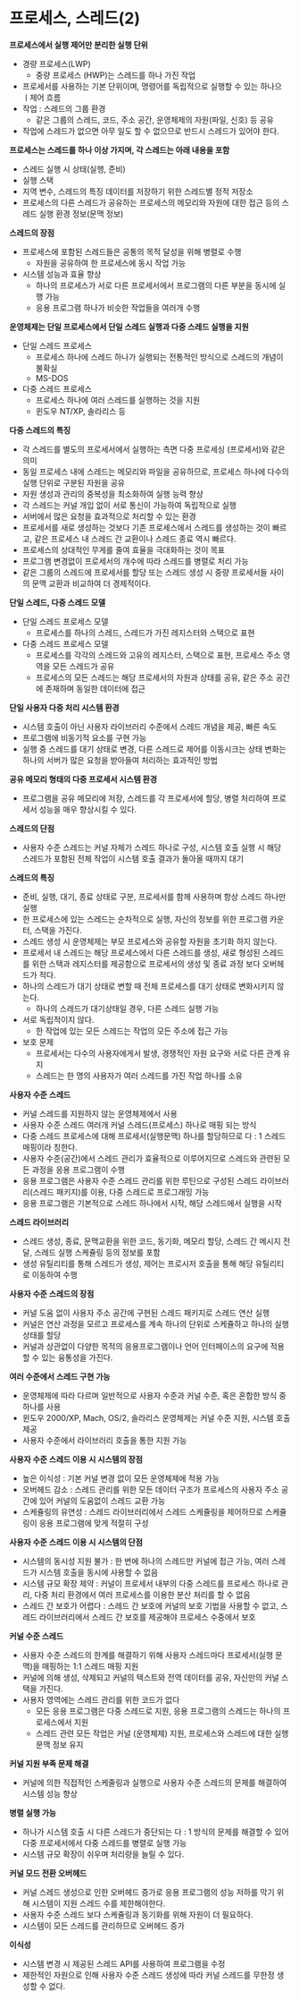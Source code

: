# 프로세스, 스레드(2)

**프로세스에서 실행 제어만 분리한 실행 단위**
- 경량 프로세스(LWP)
  - 중량 프로세스 (HWP)는 스레드를 하나 가진 작업
- 프로세서를 사용하는 기본 단위이며, 명령어를 독립적으로 실행할 수 있는 하나으 ㅣ제어 흐름
- 작업 : 스레드의 그룹 환경
  - 같은 그룹의 스레드, 코드, 주소 공간, 운영체제의 자원(파일, 신호) 등 공유
- 작업에 스레드가 없으면 아무 일도 할 수 없으므로 반드시 스레드가 있어야 한다.


**프로세스는 스레드를 하나 이상 가지며, 각 스레드는 아래 내용을 포함**
- 스레드 실행 시 상태(실행, 준비)
- 실행 스택
- 지역 변수, 스레드의 특징 데이터를 저장하기 위한 스레드별 정적 저장소
- 프로세스의 다른 스레드가 공유하는 프로세스의 메모리와 자원에 대한 접근 등의 스레드 실행 환경 정보(문맥 정보)

**스레드의 장점**
- 프로세스에 포함된 스레드들은 공통의 목적 달성을 위해 병렬로 수행
  - 자원을 공유하여 한 프로세스에 동시 작업 가능
- 시스템 성능과 효율 향상
  - 하나의 프로세스가 서로 다른 프로세서에서 프로그램의 다른 부분을 동시에 실행 가능
  - 응용 프로그램 하나가 비슷한 작업들을 여러개 수행

**운영체제는 단일 프로세스에서 단일 스레드 실행과 다중 스레드 실행을 지원**
- 단일 스레드 프로세스 
  - 프로세스 하나에 스레드 하나가 실행되는 전통적인 방식으로 스레드의 개념이 불확실 
  - MS-DOS
- 다중 스레드 프로세스
  - 프로세스 하나에 여러 스레드를 실행하는 것을 지원
  - 윈도우 NT/XP, 솔라리스 등

**다중 스레드의 특징**
- 각 스레드를 별도의 프로세서에서 실행하는 측면 다중 프로세싱 (프로세서)와 같은 의미
- 동일 프로세스 내에 스레드는 메모리와 파일을 공유하므로, 프로세스 하나에 다수의 실행 단위로 구분된 자원을 공유
- 자원 생성과 관리의 중복성을 최소화하여 실행 능력 향상
- 각 스레드는 커널 개입 없이 서로 통신이 가능하여 독립적으로 실행
- 서버에서 많은 요청을 효과적으로 처리할 수 있는 환경
- 프로세서를 새로 생성하는 것보다 기존 프로세스에서 스레드를 생성하는 것이 빠르고, 같은 프로세스 내 스레드 간 교환이나 스레드 종료 역시 빠르다.
- 프로세스의 상대적인 무게를 줄여 효율을 극대화하는 것이 목표
- 프로그램 변경없이 프로세서의 개수에 따라 스레드를 병렬로 처리 가능
- 같은 그룹의 스레드에 프로세서를 할당 또는 스레드 생성 시 중량 프로세서들 사이의 문맥 교환과 비교하여 더 경제적이다.

**단일 스레드, 다중 스레드 모델**
- 단일 스레드 프로세스 모델
  - 프로세스를 하나의 스레드, 스레드가 가진 레지스터와 스택으로 표현
- 다중 스레드 프로세스 모델
  - 프로세스를 각각의 스레드와 고유의 레지스터, 스택으로 표현, 프로세스 주소 영역을 모든 스레드가 공유
  - 프로세스의 모든 스레드는 해당 프로세서의 자원과 상태를 공유, 같은 주소 공간에 존재하며 동일한 데이터에 접근

**단일 사용자 다중 처리 시스템 환경**
- 시스템 호출이 아닌 사용자 라이브러리 수준에서 스레드 개념을 제공, 빠른 속도
- 프로그램에 비동기적 요소를 구현 가능
- 실행 중 스레드를 대기 상태로 변경, 다른 스레드로 제어를 이동시크는 상태 변화는 하나의 서버가 많은 요청을 받아들여 처리하는 효과적인 방법

**공유 메모리 형태의 다중 프로세서 시스템 환경**
- 프로그램을 공유 메모리에 저장, 스레드를 각 프로세서에 할당, 병렬 처리하여 프로세서 성능을 매우 향상시킬 수 있다.

**스레드의 단점**
- 사용자 수준 스레드는 커널 자체가 스레드 하나로 구성, 시스템 호출 실행 시 해당 스레드가 포함된 전체 작업이 시스템 호출 결과가 돌아올 때까지 대기 

**스레드의 특징**
- 준비, 실행, 대기, 종료 상태로 구분, 프로세서를 함께 사용하며 항상 스레드 하나만 실행
- 한 프로세스에 있는 스레드는 순차적으로 실행, 자신의 정보를 위한 프로그램 카운터, 스택을 가진다.
- 스레드 생성 시 운영체제는 부모 프로세스와 공유할 자원을 초기화 하지 않는다.
- 프로세서 내 스레드는 해당 프로세스에서 다른 스레드를 생성, 새로 형성된 스레드를 위한 스택과 레지스터를 제공함으로 프로세서의 생성 및 종료 과정 보다 오버헤드가 적다.
- 하나의 스레드가 대기 상태로 변할 때 전체 프로세스를 대기 상태로 변화시키지 않는다.
  - 하나의 스레드가 대기상태일 경우, 다른 스레드 실행 가능
- 서로 독립적이지 않다.
  - 한 작업에 있는 모든 스레드는 작업의 모든 주소에 접근 가능
- 보호 문제
  - 프로세서는 다수의 사용자에게서 발생, 경쟁적인 자원 요구와 서로 다른 관계 유지 
  - 스레드는 한 명의 사용자가 여러 스레드를 가진 작업 하나를 소유

**사용자 수준 스레드**
- 커널 스레드를 지원하지 않는 운영체제에서 사용
- 사용자 수준 스레드 여러개 커널 스레드(프로세스) 하나로 매핑 되는 방식
- 다중 스레드 프로세스에 대해 프로세서(실행문맥) 하나를 할당하므로 다 : 1 스레드 매핑이라 칭한다.
- 사용자 수준(공간)에서 스레드 관리가 효율적으로 이루어지므로 스레드와 관련된 모든 과정을 응용 프로그램이 수행
- 응용 프로그램은 사용자 수준 스레드 관리를 위한 루틴으로 구성된 스레드 라이브러리(스레드 패키지)를 이용, 다중 스레드로 프로그래밍 가능
- 응용 프로그램은 기본적으로 스레드 하나에서 시작, 해당 스레드에서 실행을 시작

**스레드 라이브러리**
- 스레드 생성, 종료, 문맥교환을 위한 코드, 동기화, 메모리 할당, 스레드 간 메시지 전달, 스레드 실행 스케쥴링 등의 정보를 포함
- 생성 유틸리티를 통해 스레드가 생성, 제어는 프로시저 호출을 통해 해당 유틸리티로 이동하여 수행

**사용자 수준 스레드의 장점**
- 커널 도움 없이 사용자 주소 공간에 구현된 스레드 패키지로 스레드 연산 실행
- 커널은 연산 과정을 모르고 프로세스를 계속 하나의 단위로 스케쥴하고 하나의 실행 상태를 할당
- 커널과 상관없이 다양한 목적의 응용프로그램이나 언어 인터페이스의 요구에 적용할 수 있는 융통성을 가진다.

**여러 수준에서 스레드 구현 가능**
- 운영체제에 따라 다르며 일반적으로 사용자 수준과 커널 수준, 혹은 혼합한 방식 중 하나를 사용
- 윈도우 2000/XP, Mach, OS/2, 솔라리스 운영체제는 커널 수준 지원, 시스템 호출 제공
- 사용자 수준에서 라이브러리 호출을 통한 지원 가능

**사용자 수준 스레드 이용 시 시스템의 장점**
- 높은 이식성 : 기본 커널 변경 없이 모든 운영체제에 적용 가능
- 오버헤드 감소 : 스레드 관리를 위한 모든 데이터 구조가 프로세스의 사용자 주소 공간에 있어 커널의 도움없이 스레드 교환 가능
- 스케쥴링의 유연성 : 스레드 라이브러리에서 스레드 스케쥴링을 제어하므로 스케쥴링이 응용 프로그램에 맞게 적절히 구성

**사용자 수준 스레드 이용 시 시스템의 단점**
- 시스템의 동시성 지원 불가 : 한 번에 하나의 스레드만 커널에 접근 가능, 여러 스레드가 시스템 호출을 동시에 사용할 수 없음
- 시스템 규모 확장 제약 : 커널이 프로세서 내부의 다중 스레드를 프로세스 하나로 관리, 다중 처리 환경에서 여러 프로세스를 이용한 분산 처리를 할 수 없음
- 스레드 간 보호가 어렵다 : 스레드 간 보호에 커널의 보호 기법을 사용할 수 없고, 스레드 라이브러리에서 스레드 간 보호를 제공해야 프로세스 수중에서 보호

**커널 수준 스레드**
- 사용자 수준 스레드의 한계를 해결하기 위해 사용자 스레드마다 프로세서(실행 문맥)을 매핑하는 1:1 스레드 매핑 지원
- 커널에 의해 생성, 삭제되고 커널의 텍스트와 전역 데이터를 공유, 자신만의 커널 스택을 가진다.
- 사용자 영역에는 스레드 관리를 위한 코드가 없다
  - 모든 응용 프로그램은 다중 스레드로 지원, 응용 프로그램의 스레드는 하나의 프로세스에서 지원
  - 스레드 관련 모든 작업은 커널 (운영체제) 지원, 프로세스와 스레드에 대한 실행 문맥 정보 유지

**커널 지원 부족 문제 해결**
- 커널에 의한 직접적인 스케줄링과 실행으로 사용자 수준 스레드의 문제를 해결하여 시스템 성능 향상

**병렬 실행 가능**
- 하나가 시스템 호출 시 다른 스레드가 중단되는 다 : 1 방식의 문제를 해결할 수 있어 다중 프로세서에서 다중 스레드를 병렬로 실행 가능
- 시스템 규모 확장이 쉬우며 처리량을 늘릴 수 있다.

**커널 모드 전환 오버헤드**
- 커널 스레드 생성으로 인한 오버헤드 증가로 응용 프로그램의 성능 저하를 막기 위해 시스템이 지원 스레드 수를 제한해야한다.
- 사용자 수준 스레드 보다 스케쥴링과 동기화를 위해 자원이 더 필요하다.
- 시스템이 모든 스레드를 관리하므로 오버헤드 증가

**이식성**
- 시스템 변경 시 제공된 스레드 API를 사용하여 프로그램을 수정
- 제한적인 자원으로 인해 사용자 수준 스레드 생성에 따라 커널 스레드를 무한정 생성할 수 없다.


